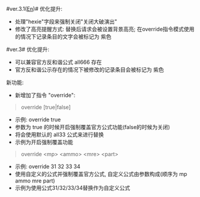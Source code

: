 #ver.3.1([En](/CHANGELOG.md))#
优化提升:
* 处理"hexie"字段来强制关闭"关闭大破演出"
* 修改了高亮提醒方式: 替换后请求会被设置背景高亮; 在override指令模式使用的情况下记录条目的文字会被标记为 紫色

#ver.3#
优化提升:
* 可以兼容官方反和谐公式 all666 存在
* 官方反和谐公示存在的情况下被修改的记录条目会被标记为 紫色

新功能:
* 新增加了指令 "override":

> override [true|false]	
* 示例: override true
* 参数为 true 的时候开启强制覆盖官方公式功能(false的时候为关闭)
* 将会使用默认的 all33 公式来进行替换
* 示例为开启强制覆盖功能

> override \<mp\> \<ammo\> \<mre\> \<part\>
* 示例: override 31 32 33 34
* 使用自定义的公式并强制覆盖官方公式, 自定义公式由参数构成(顺序为 mp ammo mre part)
* 示例为使用公式31/32/33/34替换作为自定义公式
